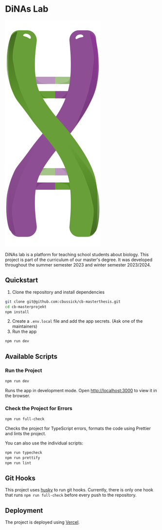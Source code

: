 # DiNAs Lab

![DiNAs Lab Logo](public/logo/dinaslab-logo-simple.svg)

DiNAs lab is a platform for teaching school students about biology. This project is part of the curriculum of our master's degree. It was developed throughout the summer semester 2023 and winter semester 2023/2024.

## Quickstart

1. Clone the repository and install dependencies

```bash
git clone git@github.com:cbussick/cb-masterthesis.git
cd cb-masterprojekt
npm install
```

2. Create a `.env.local` file and add the app secrets. (Ask one of the maintainers)
3. Run the app

```bash
npm run dev
```

## Available Scripts

### Run the Project

```bash
npm run dev
```

Runs the app in development mode.
Open [http://localhost:3000](http://localhost:3000) to view it in the browser.

### Check the Project for Errors

```bash
npm run full-check
```

Checks the project for TypeScript errors, formats the code using Prettier and lints the project.

You can also use the individual scripts:

```bash
npm run typecheck
npm run prettify
npm run lint
```

## Git Hooks

This project uses [husky](https://github.com/typicode/husky) to run git hooks. Currently, there is only one hook that runs `npm run full-check` before every push to the repository.

## Deployment

The project is deployed using [Vercel](https://vercel.com/).
